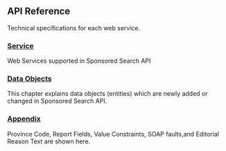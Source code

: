 ## API Reference
Technical specifications for each web service.

### [Service](/docs/en/api_reference/services)
Web Services supported in Sponsored Search API

### [Data Objects](/docs/en/api_reference/data)
This chapter explains data objects (entities) which are newly added or changed in Sponsored Search API.

### [Appendix](/docs/en/api_reference/appendix)
Province Code, Report Fields, Value Constraints, SOAP faults,and Editorial Reason Text are shown here.












